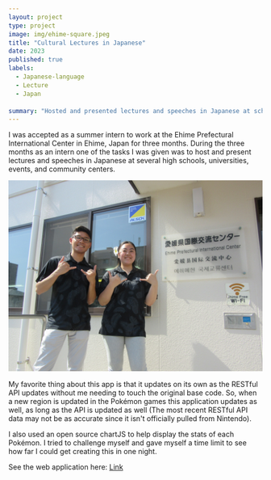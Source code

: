```yaml
---
layout: project
type: project
image: img/ehime-square.jpeg
title: "Cultural Lectures in Japanese"
date: 2023
published: true
labels:
  - Japanese-language
  - Lecture
  - Japan

summary: "Hosted and presented lectures and speeches in Japanese at schools and events in Ehime, Japan"
---
```


I was accepted as a summer intern to work at the Ehime Prefectural International Center in Ehime, Japan for three months. During the three months as an intern one of the tasks I was given was to host and present lectures and speeches in Japanese at several high schools, universities, events, and community centers.

<div class="text-center p-4">
  <!-- <img width="200px" src="../img/math-marques.png" class="img-thumbnail" > -->
  <img width="800px" src="../img/EPIC.jpeg">
</div>

My favorite thing about this app is that it updates on its own as the RESTful API updates without me needing to touch the original base code. So, when a new region is updated in the Pokémon games this application updates as well, as long as the API is updated as well (The most recent RESTful API data may not be as accurate since it isn't officially pulled from Nintendo). 

I also used an open source chartJS to help display the stats of each Pokémon. I tried to challenge myself and gave myself a time limit to see how far I could get creating this in one night.

See the web application here: [Link](https://marques-pokedex.netlify.app/)


